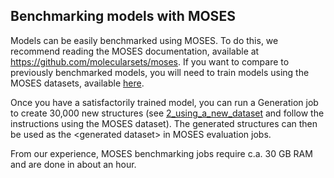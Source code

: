 ## Benchmarking models with MOSES
Models can be easily benchmarked using MOSES. To do this, we recommend reading the MOSES documentation, available at https://github.com/molecularsets/moses. If you want to compare to previously benchmarked models, you will need to train models using the MOSES datasets, available [here](https://github.com/molecularsets/moses/tree/master/data).

Once you have a satisfactorily trained model, you can run a Generation job to create 30,000 new structures (see [2_using_a_new_dataset](./2_using_a_new_dataset.md) and follow the instructions using the MOSES dataset). The generated structures can then be used as the \<generated dataset\> in MOSES evaluation jobs.

From our experience, MOSES benchmarking jobs require c.a. 30 GB RAM and are done in about an hour.
